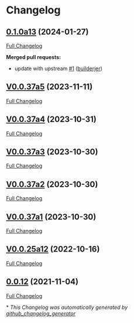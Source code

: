 # Changelog

## [0.1.0a13](https://github.com/builderjer/ovos_utils/tree/0.1.0a13) (2024-01-27)

[Full Changelog](https://github.com/builderjer/ovos_utils/compare/V0.0.37a5...0.1.0a13)

**Merged pull requests:**

- update with upstream [\#1](https://github.com/builderjer/ovos_utils/pull/1) ([builderjer](https://github.com/builderjer))

## [V0.0.37a5](https://github.com/builderjer/ovos_utils/tree/V0.0.37a5) (2023-11-11)

[Full Changelog](https://github.com/builderjer/ovos_utils/compare/V0.0.37a4...V0.0.37a5)

## [V0.0.37a4](https://github.com/builderjer/ovos_utils/tree/V0.0.37a4) (2023-10-31)

[Full Changelog](https://github.com/builderjer/ovos_utils/compare/V0.0.37a3...V0.0.37a4)

## [V0.0.37a3](https://github.com/builderjer/ovos_utils/tree/V0.0.37a3) (2023-10-30)

[Full Changelog](https://github.com/builderjer/ovos_utils/compare/V0.0.37a2...V0.0.37a3)

## [V0.0.37a2](https://github.com/builderjer/ovos_utils/tree/V0.0.37a2) (2023-10-30)

[Full Changelog](https://github.com/builderjer/ovos_utils/compare/V0.0.37a1...V0.0.37a2)

## [V0.0.37a1](https://github.com/builderjer/ovos_utils/tree/V0.0.37a1) (2023-10-30)

[Full Changelog](https://github.com/builderjer/ovos_utils/compare/V0.0.25a12...V0.0.37a1)

## [V0.0.25a12](https://github.com/builderjer/ovos_utils/tree/V0.0.25a12) (2022-10-16)

[Full Changelog](https://github.com/builderjer/ovos_utils/compare/0.0.12...V0.0.25a12)

## [0.0.12](https://github.com/builderjer/ovos_utils/tree/0.0.12) (2021-11-04)

[Full Changelog](https://github.com/builderjer/ovos_utils/compare/25fe462e3c19a58f32dc1fd940bf7c96fc18e6de...0.0.12)



\* *This Changelog was automatically generated by [github_changelog_generator](https://github.com/github-changelog-generator/github-changelog-generator)*
